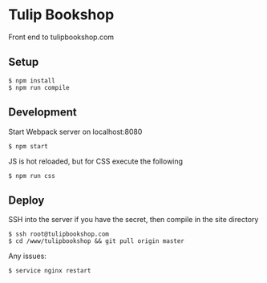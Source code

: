 # Tulip Bookshop
Front end to tulipbookshop.com

## Setup

```
$ npm install
$ npm run compile
```

## Development

Start Webpack server on localhost:8080
```
$ npm start
```
JS is hot reloaded, but for CSS execute the following
```
$ npm run css
```

## Deploy

SSH into the server if you have the secret, then compile in the site directory
```
$ ssh root@tulipbookshop.com
$ cd /www/tulipbookshop && git pull origin master
```
Any issues:
```
$ service nginx restart
```
